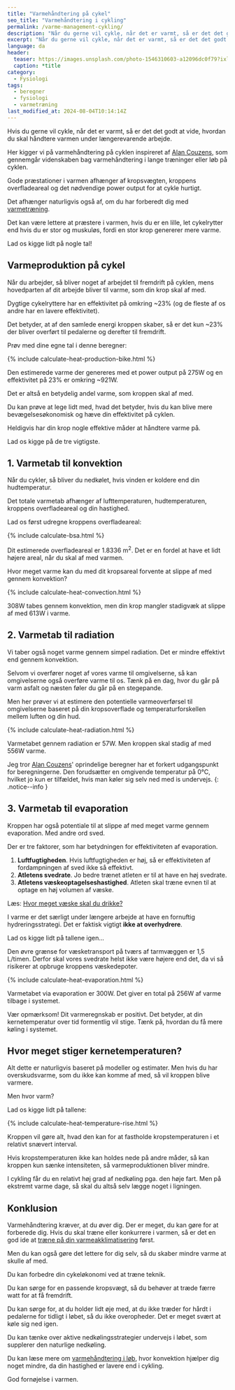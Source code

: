 ```yaml
---
title: "️Varmehåndtering på cykel"
seo_title: "️Varmehåndtering i cykling"
permalink: /varme-management-cykling/
description: "Når du gerne vil cykle, når det er varmt, så er det det godt at vide, hvordan du skal håndtere varmen under længerevarende arbejde."
excerpt: "Når du gerne vil cykle, når det er varmt, så er det det godt at vide, hvordan du skal håndtere varmen under længerevarende arbejde."
language: da
header:
  teaser: https://images.unsplash.com/photo-1546310603-a12096dc0f79?ixlib=rb-1.2.1&ixid=MnwxMjA3fDB8MHxwaG90by1wYWdlfHx8fGVufDB8fHx8&auto=format&fit=crop&h=300&w=400&q=10
  caption: *title
category:
  - Fysiologi
tags:
  - beregner
  - fysiologi
  - varmetræning
last_modified_at: 2024-08-04T10:14:14Z
---
```


Hvis du gerne vil cykle, når det er varmt, så er det det godt at vide, hvordan du skal håndtere varmen under længerevarende arbejde.

Her kigger vi på varmehåndtering på cyklen inspireret af [Alan Couzens](https://www.alancouzens.com/blog/heat.html), som gennemgår videnskaben bag varmehåndtering i lange træninger eller løb på cyklen.

Gode præstationer i varmen afhænger af kropsvægten, kroppens overfladeareal og det nødvendige power output for at cykle hurtigt.

Det afhænger naturligvis også af, om du har forberedt dig med [varmetræning](/varmetraening/).

Det kan være lettere at præstere i varmen, hvis du er en lille, let cykelrytter end hvis du er stor og muskuløs, fordi en stor krop genererer mere varme.

Lad os kigge lidt på nogle tal!

## Varmeproduktion på cykel

Når du arbejder, så bliver noget af arbejdet til fremdrift på cyklen, mens hovedparten af dit arbejde bliver til varme, som din krop skal af med.

Dygtige cykelryttere har en effektivitet på omkring ~23% (og de fleste af os andre har en lavere effektivitet).

Det betyder, at af den samlede energi kroppen skaber, så er det kun ~23% der bliver overført til pedalerne og derefter til fremdrift.

Prøv med dine egne tal i denne beregner:

{% include calculate-heat-production-bike.html %}

Den estimerede varme der genereres med et power output på <span id="heat_bike_power_output">275</span>W og en effektivitet på <span id="heat_bike_efficiency">23</span>% er omkring ~<span id="heat_bike_watt">921</span>W.

Det er altså en betydelig andel varme, som kroppen skal af med.

Du kan prøve at lege lidt med, hvad det betyder, hvis du kan blive mere bevægelsesøkonomisk og hæve din effektivitet på cyklen.

Heldigvis har din krop nogle effektive måder at håndtere varme på.

Lad os kigge på de tre vigtigste.

## 1. Varmetab til konvektion

Når du cykler, så bliver du nedkølet, hvis vinden er koldere end din hudtemperatur.

Det totale varmetab afhænger af lufttemperaturen, hudtemperaturen, kroppens overfladeareal og din hastighed.

Lad os først udregne kroppens overfladeareal:

{% include calculate-bsa.html %}

Dit estimerede overfladeareal er <span id="heat_management_bsa">1.8336</span> m<sup>2</sup>. Det er en fordel at have et lidt højere areal, når du skal af med varmen.

Hvor meget varme kan du med dit kropsareal forvente at slippe af med gennem konvektion?

{% include calculate-heat-convection.html %}

<span id="heat_management_convection">308</span>W tabes gennem konvektion, men din krop mangler stadigvæk at slippe af med <span id="heat_management_subtotal_1">613</span>W i varme.

## 2. Varmetab til radiation

Vi taber også noget varme gennem simpel radiation. Det er mindre effektivt end gennem konvektion.

Selvom vi overfører noget af vores varme til omgivelserne, så kan omgivelserne også overføre varme til os. Tænk på en dag, hvor du går på varm asfalt og næsten føler du går på en stegepande.

Men her prøver vi at estimere den potentielle varmeoverførsel til omgivelserne baseret på din kropsoverflade og temperaturforskellen mellem luften og din hud.

{% include calculate-heat-radiation.html %}

Varmetabet gennem radiation er <span id="heat_management_radiation">57</span>W. Men kroppen skal stadig af med <span id="heat_management_subtotal_2">556</span>W varme.

Jeg tror [Alan Couzens](https://www.alancouzens.com/blog/heat.html)' oprindelige beregner har et forkert udgangspunkt for beregningerne. Den forudsætter en omgivende temperatur på 0°C, hvilket jo kun er tilfældet, hvis man køler sig selv ned med is undervejs.
{: .notice--info }

## 3. Varmetab til evaporation

Kroppen har også potentiale til at slippe af med meget varme gennem evaporation. Med andre ord sved.

Der er tre faktorer, som har betydningen for effektiviteten af evaporation.

1. **Luftfugtigheden**. Hvis luftfugtigheden er høj, så er effektiviteten af fordampningen af sved ikke så effektivt.
2. **Atletens svedrate**. Jo bedre trænet atleten er til at have en høj svedrate.
3. **Atletens væskeoptagelseshastighed**. Atleten skal træne evnen til at optage en høj volumen af væske.

Læs: [Hvor meget væske skal du drikke?](/hvor-meget-vand-skal-man-drikke-om-dagen/)

I varme er det særligt under længere arbejde at have en fornuftig hydreringsstrategi. Det er faktisk vigtigt **ikke at overhydrere**.

Lad os kigge lidt på tallene igen...

Den øvre grænse for væsketransport på tværs af tarmvæggen er 1,5 L/timen. Derfor skal vores svedrate helst ikke være højere end det, da vi så risikerer at opbruge kroppens væskedepoter.

{% include calculate-heat-evaporation.html %}

Varmetabet via evaporation er <span id="heat_management_evaporation">300</span>W. Det giver en total på <span id="heat_management_subtotal_3">256</span>W af varme tilbage i systemet.

<p id="heat_management_message">Vær opmærksom! Dit varmeregnskab er positivt. Det betyder, at din kernetemperatur over tid formentlig vil stige. Tænk på, hvordan du få mere køling i systemet.</p>

## Hvor meget stiger kernetemperaturen?

Alt dette er naturligvis baseret på modeller og estimater. Men hvis du har overskudsvarme, som du ikke kan komme af med, så vil kroppen blive varmere.

Men hvor varm?

Lad os kigge lidt på tallene:

{% include calculate-heat-temperature-rise.html %}

Kroppen vil gøre alt, hvad den kan for at fastholde kropstemperaturen i et relativt snævert interval.

<p id="heat_temperature_rise_message"></p>

Hvis kropstemperaturen ikke kan holdes nede på andre måder, så kan kroppen kun sænke intensiteten, så varmeproduktionen bliver mindre.

I cykling får du en relativt høj grad af nedkøling pga. den høje fart. Men på ekstremt varme dage, så skal du altså selv lægge noget i ligningen.

## Konklusion

Varmehåndtering kræver, at du øver dig. Der er meget, du kan gøre for at forberede dig. Hvis du skal træne eller konkurrere i varmen, så er det en god ide at [træne på din varmeakklimatisering](/varmeakklimatisering-traening-i-varmen/) først.

Men du kan også gøre det lettere for dig selv, så du skaber mindre varme at skulle af med.

Du kan forbedre din cykeløkonomi ved at træne teknik.

Du kan sørge for en passende kropsvægt, så du behøver at træde færre watt for at få fremdrift.

Du kan sørge for, at du holder lidt øje med, at du ikke træder for hårdt i pedalerne for tidligt i løbet, så du ikke overopheder. Det er meget svært at køle sig ned igen.

Du kan tænke over aktive nedkølingsstrategier undervejs i løbet, som supplerer den naturlige nedkøling.

Du kan læse mere om [varmehåndtering i løb](/varme-management-loeb/), hvor konvektion hjælper dig noget mindre, da din hastighed er lavere end i cykling.

God fornøjelse i varmen.